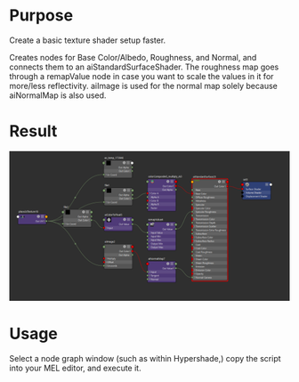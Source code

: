 # Purpose
Create a basic texture shader setup faster.

Creates nodes for Base Color/Albedo, Roughness, and Normal, and connects them to an aiStandardSurfaceShader. The roughness map goes through a remapValue node in case you want to scale the values in it for more/less reflectivity. aiImage is used for the normal map solely because aiNormalMap is also used.

# Result
![expected result of running the script](./images/basic_texture_nodes_outcome.png "Basic Texture Node Setup")

# Usage
Select a node graph window (such as within Hypershade,) copy the script into your MEL editor, and execute it.
